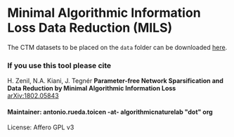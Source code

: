 
# Minimal Algorithmic Information Loss Data Reduction (MILS)

The CTM datasets to be placed on the `data` folder can be downloaded [here](https://www.dropbox.com/sh/f76m3yb39n0edn9/AADofMJvIrxppmxPdvM9ROxqa?dl=0).

### If you use this tool please cite

H. Zenil, N.A. Kiani, J. Tegnér
**Parameter-free Network Sparsification and Data Reduction by Minimal Algorithmic Information Loss**
[arXiv:1802.05843](https://arxiv.org/abs/1802.05843)
 

#### Maintainer: antonio.rueda.toicen -at- algorithmicnaturelab "dot" org

License: Affero GPL v3
